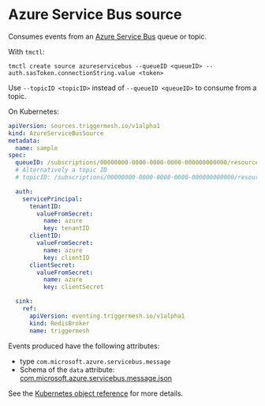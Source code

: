 # Azure Service Bus source

Consumes events from an [Azure Service Bus](https://learn.microsoft.com/en-us/azure/service-bus-messaging/service-bus-messaging-overview) queue or topic.

With `tmctl`:

```
tmctl create source azureservicebus --queueID <queueID> --auth.sasToken.connectionString.value <token>
```

Use `--topicID <topicID>` instead of `--queueID <queueID>` to consume from a topic. 

On Kubernetes:

```yaml
apiVersion: sources.triggermesh.io/v1alpha1
kind: AzureServiceBusSource
metadata:
  name: sample
spec:
  queueID: /subscriptions/00000000-0000-0000-0000-000000000000/resourceGroups/MyGroup/providers/Microsoft.ServiceBus/namespaces/MyNamespace/queues/MyQueue
  # Alternatively a topic ID
  # topicID: /subscriptions/00000000-0000-0000-0000-000000000000/resourceGroups/MyGroup/providers/Microsoft.ServiceBus/namespaces/MyNamespace/topics/MyTopic

  auth:
    servicePrincipal:
      tenantID:
        valueFromSecret:
          name: azure
          key: tenantID
      clientID:
        valueFromSecret:
          name: azure
          key: clientID
      clientSecret:
        valueFromSecret:
          name: azure
          key: clientSecret

  sink:
    ref:
      apiVersion: eventing.triggermesh.io/v1alpha1
      kind: RedisBroker
      name: triggermesh
```

Events produced have the following attributes:

* type `com.microsoft.azure.servicebus.message`
* Schema of the `data` attribute: [com.microsoft.azure.servicebus.message.json](https://raw.githubusercontent.com/triggermesh/triggermesh/main/schemas/com.microsoft.azure.servicebus.message.json)

See the [Kubernetes object reference](../../reference/sources/#sources.triggermesh.io/v1alpha1.AzureServiceBusSource) for more details.
